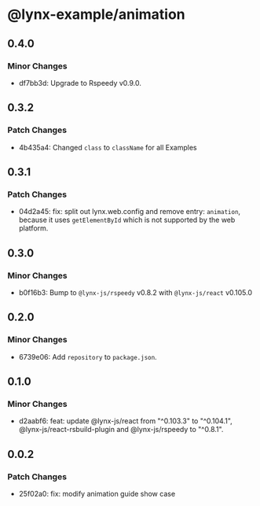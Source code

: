 # @lynx-example/animation

## 0.4.0

### Minor Changes

- df7bb3d: Upgrade to Rspeedy v0.9.0.

## 0.3.2

### Patch Changes

- 4b435a4: Changed `class` to `className` for all Examples

## 0.3.1

### Patch Changes

- 04d2a45: fix: split out lynx.web.config and remove entry: `animation`, because it uses `getElementById` which is not supported by the web platform.

## 0.3.0

### Minor Changes

- b0f16b3: Bump to `@lynx-js/rspeedy` v0.8.2 with `@lynx-js/react` v0.105.0

## 0.2.0

### Minor Changes

- 6739e06: Add `repository` to `package.json`.

## 0.1.0

### Minor Changes

- d2aabf6: feat: update @lynx-js/react from "^0.103.3" to "^0.104.1", @lynx-js/react-rsbuild-plugin and @lynx-js/rspeedy to "^0.8.1".

## 0.0.2

### Patch Changes

- 25f02a0: fix: modify animation guide show case
